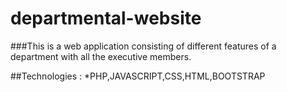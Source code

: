 # departmental-website

###This is a web application consisting of different features of a department with all the executive members.

##Technologies :
*PHP,JAVASCRIPT,CSS,HTML,BOOTSTRAP

